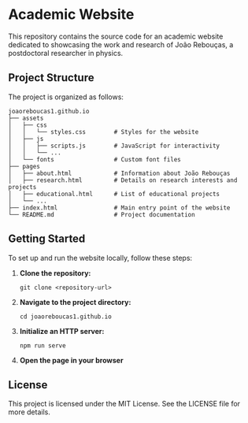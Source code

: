 # Academic Website

This repository contains the source code for an academic website dedicated to showcasing the work and research of João Rebouças, a postdoctoral researcher in physics.

## Project Structure

The project is organized as follows:

```
joaoreboucas1.github.io
├── assets
│   ├── css
│   │   └── styles.css        # Styles for the website
│   ├── js
│   │   ├── scripts.js        # JavaScript for interactivity
│   │   └── ...               
│   └── fonts                 # Custom font files
├── pages
│   ├── about.html            # Information about João Rebouças
│   ├── research.html         # Details on research interests and projects
│   ├── educational.html      # List of educational projects
│   └── ...
├── index.html                # Main entry point of the website
└── README.md                 # Project documentation
```

## Getting Started

To set up and run the website locally, follow these steps:

1. **Clone the repository:**
   ```
   git clone <repository-url>
   ```

2. **Navigate to the project directory:**
   ```
   cd joaoreboucas1.github.io
   ```

3. **Initialize an HTTP server:**
   ```
   npm run serve
   ```

4. **Open the page in your browser**

## License

This project is licensed under the MIT License. See the LICENSE file for more details.